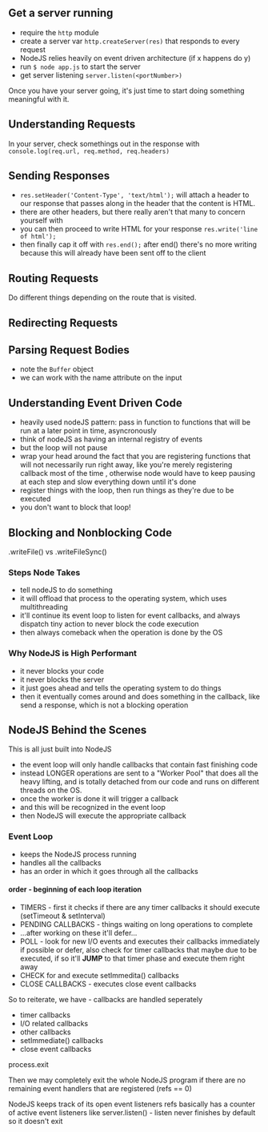 ## Get a server running

- require the `http` module
- create a server var `http.createServer(res)` that responds to every request
- NodeJS relies heavily on event driven architecture (if x happens do y)
- run `$ node app.js` to start the server
- get server listening `server.listen(<portNumber>)`

Once you have your server going, it's just time to start doing something meaningful with it.

## Understanding Requests

In your server, check somethings out in the response with `console.log(req.url, req.method, req.headers)`

## Sending Responses

- `res.setHeader('Content-Type', 'text/html');` will attach a header to our response that passes along in the header that the content is HTML.
- there are other headers, but there really aren't that many to concern yourself with
- you can then proceed to write HTML for your response `res.write('line of html');`
- then finally cap it off with `res.end();` after end() there's no more writing because this will already have been sent off to the client

## Routing Requests

Do different things depending on the route that is visited.

## Redirecting Requests

## Parsing Request Bodies

- note the `Buffer` object
- we can work with the name attribute on the input

## Understanding Event Driven Code

- heavily used nodeJS pattern: pass in function to functions that will be run at a later point in time, asyncronously
- think of nodeJS as having an internal registry of events
- but the loop will not pause
- wrap your head around the fact that you are registering functions that will not necessarily run right away, like you're merely registering callback most of the time , otherwise node would have to keep pausing at each step and slow everything down until it's done
- register things with the loop, then run things as they're due to be executed
- you don't want to block that loop!

## Blocking and Nonblocking Code

.writeFile() vs .writeFileSync()

### Steps Node Takes

- tell nodeJS to do something
- it will offload that process to the operating system, which uses multithreading
- it'll continue its event loop to listen for event callbacks, and always dispatch tiny action to never block the code execution
- then always comeback when the operation is done by the OS

### Why NodeJS is High Performant

- it never blocks your code
- it never blocks the server
- it just goes ahead and tells the operating system to do things
- then it eventually comes around and does something in the callback, like send a response, which is not a blocking operation

## NodeJS Behind the Scenes

This is all just built into NodeJS

- the event loop will only handle callbacks that contain fast finishing code
- instead LONGER operations are sent to a "Worker Pool" that does all the heavy lifting, and is totally detached from our code and runs on different threads on the OS.
- once the worker is done it will trigger a callback
- and this will be recognized in the event loop
- then NodeJS will execute the appropriate callback

### Event Loop

- keeps the NodeJS process running
- handles all the callbacks
- has an order in which it goes through all the callbacks

#### order - beginning of each loop iteration

- TIMERS - first it checks if there are any timer callbacks it should execute (setTimeout & setInterval)
- PENDING CALLBACKS - things waiting on long operations to complete
- ...after working on these it'll defer...
- POLL - look for new I/O events and executes their callbacks immediately if possible or defer, also check for timer callbacks that maybe due to be executed, if so it'll **JUMP** to that timer phase and execute them right away
- CHECK for and execute setImmedita() callbacks
- CLOSE CALLBACKS - executes close event callbacks

So to reiterate, we have - callbacks are handled seperately

- timer callbacks
- I/O related callbacks
- other callbacks
- setImmediate() callbacks
- close event callbacks

process.exit

Then we may completely exit the whole NodeJS program if there are no remaining event handlers that are registered (refs == 0)

NodeJS keeps track of its open event listeners
refs basically has a counter of active event listeners
like server.listen() - listen never finishes by default so it doesn't exit
